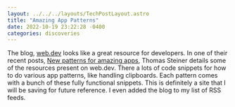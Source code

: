 ```yaml
---
layout: ../../../layouts/TechPostLayout.astro
title: "Amazing App Patterns"
date: 2022-10-19 23:22:28 -0400
categories: discoveries
---
```


The blog, [web.dev](https://web.dev/) looks like a great resource for developers.
In one of their recent posts,
[New patterns for amazing apps](https://web.dev/new-patterns-for-amazing-apps/),
Thomas Steiner details some of the resources present on web.dev. There a lots of
code snippets for how to do various app patterns, like handling clipboards.
Each pattern comes with a bunch of these fully functional snippets. This is definitely
a site that I will be saving for future reference. I even added the blog to my
list of RSS feeds.

